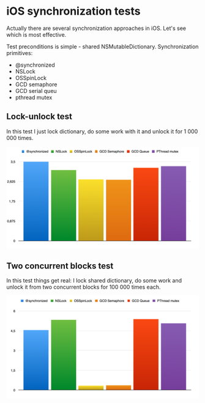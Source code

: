 # iOS synchronization tests
Actually there are several synchronization approaches in iOS. Let's see which is most effective.

Test preconditions is simple - shared NSMutableDictionary.
Synchronization primitives:
* @synchronized
* NSLock
* OSSpinLock
* GCD semaphore
* GCD serial queu
* pthread mutex

## Lock-unlock test
In this test I just lock dictionary, do some work with it and unlock it for 1 000 000 times.

![alt tag](https://raw.githubusercontent.com/migonin/SynchronizationTests/master/SynchronizationTests/Diagrams/lockUnlock.png) 

## Two concurrent blocks test
In this test things get real: I lock shared dictionary, do some work and unlock it from two concurrent blocks for 100 000 times each.

![alt tag](https://raw.githubusercontent.com/migonin/SynchronizationTests/master/SynchronizationTests/Diagrams/twoBlocks.png) 
